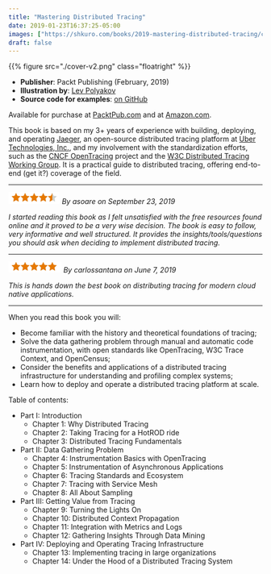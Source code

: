 ```yaml
---
title: "Mastering Distributed Tracing"
date: 2019-01-23T16:37:25-05:00
images: ["https://shkuro.com/books/2019-mastering-distributed-tracing/cover-v2.png"]
draft: false
---
```


{{% figure src="./cover-v2.png" class="floatright" %}}

  * **Publisher**: Packt Publishing (February, 2019)
  * **Illustration by**: [Lev Polyakov](https://polyakovproductions.com/)
  * **Source code for examples**: [on GitHub](https://github.com/PacktPublishing/Mastering-Distributed-Tracing/)


Available for purchase at [PacktPub.com][packt] and at [Amazon.com][amazon].

This book is based on my 3+ years of experience with building, deploying, and operating [Jaeger](https://www.jaegertracing.io), an open-source distributed tracing platform at [Uber Technologies, Inc.](https://eng.uber.com/distributed-tracing/), and my involvement with the standardization efforts, such as the [CNCF OpenTracing](https://opentracing.io) project and the [W3C Distributed Tracing Working Group](https://www.w3.org/2018/distributed-tracing/). It is a practical guide to distributed tracing, offering end-to-end (get it?) coverage of the field.

---------

![4.5 stars](./stars4.5.png)  _By asoare on September 23, 2019_

_I started reading this book as I felt unsatisfied with the free resources found online and it proved to be a very wise decision. The book is easy to follow, very informative and well structured. It provides the insights/tools/questions you should ask when deciding to implement distributed tracing._

---------

![5 stars](./stars5.png) _By carlossantana on June 7, 2019_

_This is hands down the best book on distributing tracing for modern cloud native applications._

---------

When you read this book you will:

  * Become familiar with the history and theoretical foundations of tracing;
  * Solve the data gathering problem through manual and automatic code instrumentation, with open standards like OpenTracing, W3C Trace Context, and OpenCensus;
  * Consider the benefits and applications of a distributed tracing infrastructure for understanding and profiling complex systems;
  * Learn how to deploy and operate a distributed tracing platform at scale.

Table of contents:

  * Part I: Introduction
    * Chapter 1: Why Distributed Tracing
    * Chapter 2: Taking Tracing for a HotROD ride
    * Chapter 3: Distributed Tracing Fundamentals
  * Part II: Data Gathering Problem
    * Chapter 4: Instrumentation Basics with OpenTracing
    * Chapter 5: Instrumentation of Asynchronous Applications
    * Chapter 6: Tracing Standards and Ecosystem
    * Chapter 7: Tracing with Service Mesh
    * Chapter 8: All About Sampling
  * Part III: Getting Value from Tracing
    * Chapter 9: Turning the Lights On
    * Chapter 10: Distributed Context Propagation
    * Chapter 11: Integration with Metrics and Logs
    * Chapter 12: Gathering Insights Through Data Mining
  * Part IV: Deploying and Operating Tracing Infrastructure
    * Chapter 13: Implementing tracing in large organizations
    * Chapter 14: Under the Hood of a Distributed Tracing System

[amazon]: https://amzn.to/2nMeN6T
[packt]: https://www.packtpub.com/networking-and-servers/mastering-distributed-tracing

